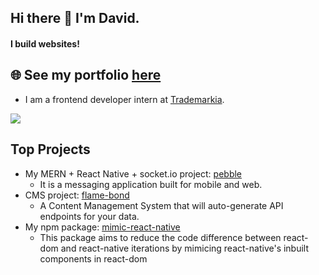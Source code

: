 ## Hi there 👋 I'm David.
#### I build websites!

## 🌐 See my portfolio [here](https://davidsling.in)

- I am a frontend developer intern at [Trademarkia](https://www.trademarkia.com/).
 <a href="https://www.linkedin.com/in/david-sling/">
  <img src="https://img.shields.io/badge/LinkedIn-0077B5?style=for-the-badge&logo=linkedin&logoColor=white"/>
</a>

## Top Projects

- My MERN + React Native + socket.io project: [pebble](https://github.com/david-sling/pebble)
  - It is a messaging application built for mobile and web.
- CMS project: [flame-bond](https://github.com/david-sling/flame-bond)
  - A Content Management System that will auto-generate API endpoints for your data.
- My npm package: [mimic-react-native](https://github.com/david-sling/mimic-react-native)
  - This package aims to reduce the code difference between react-dom and react-native iterations by mimicing react-native's inbuilt components in react-dom
